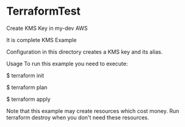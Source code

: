# TerraformTest
Create KMS Key in my-dev AWS

It is complete KMS Example

Configuration in this directory creates a KMS key and its alias.


Usage
To run this example you need to execute:

$ terraform init

$ terraform plan

$ terraform apply

Note that this example may create resources which cost money. Run terraform destroy when you don't need these resources.
